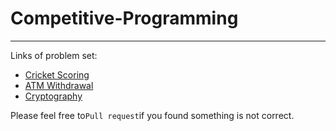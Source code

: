# Competitive-Programming
_________________________

Links of problem set:
* [Cricket Scoring](https://old.reddit.com/r/dailyprogrammer/comments/7x81yg/20180213_challenge_351_easy_cricket_scoring/)
* [ATM Withdrawal](https://old.reddit.com/r/dailyprogrammer_ideas/comments/51kuhx/easyconverting_notes/)
* [Cryptography](https://old.reddit.com/r/dailyprogrammer_ideas/comments/10cw05/easyintermediate_positionbased_cryptography/)

Please feel free to```Pull request```if you found something is not correct.
